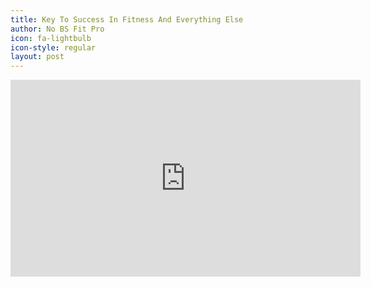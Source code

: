 ```yaml
---
title: Key To Success In Fitness And Everything Else
author: No BS Fit Pro
icon: fa-lightbulb
icon-style: regular
layout: post
---
```


<div class="video-container"><iframe width="560" height="315" src="https://www.youtube.com/embed/OIAw7P5-OIw" frameborder="0" allowfullscreen></iframe></div>
